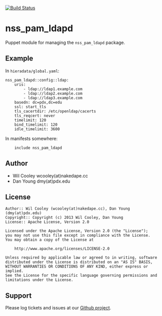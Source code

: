 [![Build Status](https://travis-ci.org/wcooley/puppet-nss_pam_ldapd.png?branch=master)](https://travis-ci.org/wcooley/puppet-nss_pam_ldapd)

nss_pam_ldapd
=============

Puppet module for managing the `nss_pam_ldapd` package.

Example
-------

In `hieradata/global.yaml`:

    nss_pam_ldapd::config::ldap:
        uris:
            - ldap://ldap1.example.com
            - ldap://ldap2.example.com
            - ldap://ldap3.example.com
        basedn: dc=pdx,dc=edu
        ssl: start_tls
        tls_cacertdir: /etc/openldap/cacerts
        tls_reqcert: never
        timelimit: 120
        bind_timelimit: 120
        idle_timelimit: 3600

In manifests somewhere:

        include nss_pam_ldapd

Author
-------
* Wil Cooley wcooley(at)nakedape.cc
* Dan Young dmy(at)pdx.edu

License
-------

    Author:: Wil Cooley (wcooley(at)nakedape.cc), Dan Young (dmy(at)pdx.edu)
    Copyright:: Copyright (c) 2013 Wil Cooley, Dan Young
    License:: Apache License, Version 2.0

    Licensed under the Apache License, Version 2.0 (the "License");
    you may not use this file except in compliance with the License.
    You may obtain a copy of the License at

        http://www.apache.org/licenses/LICENSE-2.0

    Unless required by applicable law or agreed to in writing, software
    distributed under the License is distributed on an "AS IS" BASIS,
    WITHOUT WARRANTIES OR CONDITIONS OF ANY KIND, either express or implied.
    See the License for the specific language governing permissions and
    limitations under the License.


Support
-------

Please log tickets and issues at our [Github project][1].

[1]: https://github.com/wcooley/puppet-nss_pam_ldapd/issues
